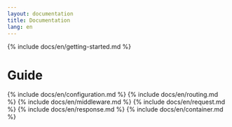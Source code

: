 ```yaml
---
layout: documentation
title: Documentation
lang: en
---
```


{% include docs/en/getting-started.md %}
              
<a id="guide"></a>

# Guide

{% include docs/en/configuration.md %}
{% include docs/en/routing.md %}
{% include docs/en/middleware.md %}
{% include docs/en/request.md %}
{% include docs/en/response.md %}
{% include docs/en/container.md %}
